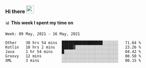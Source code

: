 ### Hi there <a href="https://www.gautamkrishnar.com/"><img src="https://media.giphy.com/media/hvRJCLFzcasrR4ia7z/giphy.gif" width="25px"></a>

📊 **This week I spent my time on**

<!--START_SECTION:waka-->
```text
Week: 09 May, 2021 - 16 May, 2021

Other    30 hrs 54 mins  ██████████████████░░░░░░░   71.64 % 
Kotlin   10 hrs 2 mins   █████▓░░░░░░░░░░░░░░░░░░░   23.26 % 
Java     1 hr 54 mins    █░░░░░░░░░░░░░░░░░░░░░░░░   04.42 % 
Groovy   12 mins         ░░░░░░░░░░░░░░░░░░░░░░░░░   00.50 % 
XML      3 mins          ░░░░░░░░░░░░░░░░░░░░░░░░░   00.15 % 
```
<!--END_SECTION:waka-->
